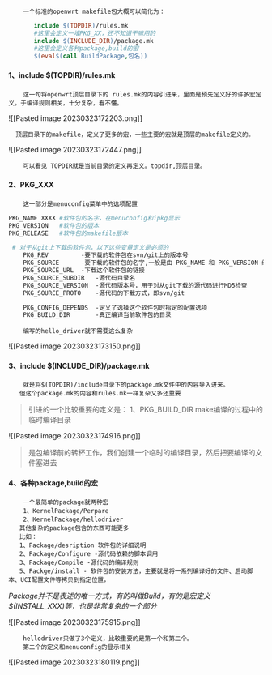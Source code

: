 
		一个标准的openwrt makefile包大概可以简化为：

 ```makefile
 		include $(TOPDIR)/rules.mk
		#这里会定义一堆PKG_XX，还不知道干嘛用的
		include $(INCLUDE_DIR)/package.mk
		#这里会定义各种package,build的宏
		$(eval$(call BuildPackage,包名))
```

#### 1、include $(TOPDIR)/rules.mk
		这一句将openwrt顶层目录下的 rules.mk的内容引进来，里面是预先定义好的许多宏定义。于编译规则相关，十分复杂，看不懂。

![[Pasted image 20230323172203.png]]
	
	  顶层目录下的makefile，定义了更多的宏，一些主要的宏就是顶层的makefile定义的。

![[Pasted image 20230323172447.png]]

		可以看见 TOPDIR就是当前目录的定义再定义。topdir,顶层目录。

#### 2、PKG_XXX
		这一部分是menuconfig菜单中的选项配置

```makefile
PKG_NAME XXXX #软件包的名字，在menuconfig和ipkg显示
PKG_VERSION   #软件包的版本
PKG_RELEASE   #软件包的makefile版本

 # 对于从git上下载的软件包，以下这些变量定义是必须的
    PKG_REV         -要下载的软件包在svn/git上的版本号
    PKG_SOURCE      -要下载的软件包的名字,一般是由 PKG_NAME 和 PKG_VERSION 组成
    PKG_SOURCE_URL  -下载这个软件包的链接
    PKG_SOURCE_SUBDIR   -源代码目录名
    PKG_SOURCE_VERSION  -源代码版本号，用于对从git下载的源代码进行MD5检查
    PKG_SOURCE_PROTO    -源代码的下载方式，即svn/git

    PKG_CONFIG_DEPENDS  -定义了选择这个软件包时指定的配置选项
    PKG_BUILD_DIR       -真正编译当前软件包的目录

```

		编写的hello_driver就不需要这么复杂
		
![[Pasted image 20230323173150.png]]

#### 3、include $(INCLUDE_DIR)/package.mk
		就是将$(TOPDIR)/include目录下的package.mk文件中的内容导入进来。
	   但这个package.mk的内容和rules.mk一样复杂又多还重要

>引进的一个比较重要的定义是：
>1、PKG_BUILD_DIR  make编译的过程中的临时编译目录

![[Pasted image 20230323174916.png]]
>是包编译前的转杯工作，我们创建一个临时的编译目录，然后把要编译的文件塞进去

#### 4、各种package,build的宏

		一个最简单的package就两种宏
		1、KernelPackage/Perpare
		2、KernelPackage/hellodriver
	   其他复杂的package包含的东西可能更多
	   比如：
	   1、Package/desription 软件包的详细说明
	   2、Package/Configure -源代码依赖的脚本调用
	   3、Package/Compile -源代码的编译规则
	   5、Packge/install - 软件包的安装方法，主要就是将一系列编译好的文件、启动脚本、UCI配置文件等拷贝到指定位置，

_Package并不是表述的唯一方式，有的叫做Build，有的是宏定义$(INSTALL_XXX)等，也是非常复杂的一个部分_

![[Pasted image 20230323175915.png]]

		hellodriver只做了3个定义，比较重要的是第一个和第二个。
		第二个的定义和menuconfig的显示相关

![[Pasted image 20230323180119.png]]